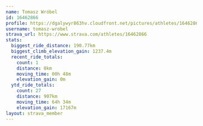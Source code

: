 ```yaml
---
name: Tomasz Wróbel
id: 16462866
profile: https://dgalywyr863hv.cloudfront.net/pictures/athletes/16462866/10169785/1/large.jpg
username: tomasz-wrobel
strava_url: https://www.strava.com/athletes/16462866
stats:
  biggest_ride_distance: 190.77km
  biggest_climb_elevation_gain: 1237.4m
  recent_ride_totals:
    count: 1
    distance: 0km
    moving_time: 00h 48m
    elevation_gain: 0m
  ytd_ride_totals:
    count: 27
    distance: 907km
    moving_time: 64h 34m
    elevation_gain: 17167m
layout: strava_member
--- 
```

